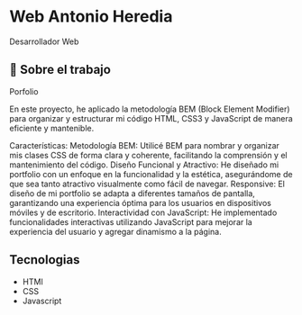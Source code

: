 
# Web Antonio Heredia 

Desarrollador Web

## 🚀 Sobre el trabajo
Porfolio

En este proyecto, he aplicado la metodología BEM (Block Element Modifier) para organizar y estructurar mi código HTML, CSS3 y JavaScript de manera eficiente y mantenible.

Características:
Metodología BEM: Utilicé BEM para nombrar y organizar mis clases CSS de forma clara y coherente, facilitando la comprensión y el mantenimiento del código.
Diseño Funcional y Atractivo: He diseñado mi portfolio con un enfoque en la funcionalidad y la estética, asegurándome de que sea tanto atractivo visualmente como fácil de navegar.
Responsive: El diseño de mi portfolio se adapta a diferentes tamaños de pantalla, garantizando una experiencia óptima para los usuarios en dispositivos móviles y de escritorio.
Interactividad con JavaScript: He implementado funcionalidades interactivas utilizando JavaScript para mejorar la experiencia del usuario y agregar dinamismo a la página.
## Tecnologias

- HTMl
- CSS
- Javascript



